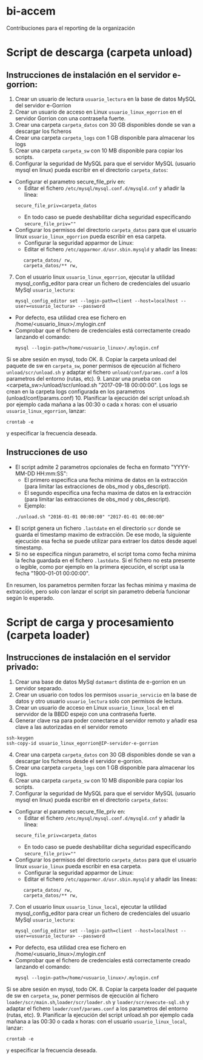 # bi-accem
Contribuciones para el reporting de la organización

# Script de descarga (carpeta unload)

## Instrucciones de instalación en el servidor e-gorrion:
1. Crear un usuario de lectura ```usuario_lectura``` en la base de datos MySQL del servidor e-Gorrion
2. Crear un usuario de acceso en Linux ```usuario_linux_egorrion``` en el servidor Gorrion con una contraseña fuerte.
3. Crear una carpeta ```carpeta_datos``` con 30 GB disponibles donde se van a descargar los ficheros
4. Crear una carpeta ```carpeta_logs``` con 1 GB disponible para almacenar los logs
5. Crear una carpeta ```carpeta_sw``` con 10 MB disponible para copiar los scripts.
6. Configurar la seguridad de MySQL para que el servidor MySQL (usuario mysql en linux) pueda escribir en el directorio ```carpeta_datos```:
- Configurar el parametro secure_file_priv en: 
  - Editar el fichero ```/etc/mysql/mysql.conf.d/mysqld.cnf``` y añadir la línea: 
  ```
  secure_file_priv=carpeta_datos
  ```
  - En todo caso se puede deshabilitar dicha seguridad especificando ```secure_file_priv=""```
- Configurar los permisos del directorio ```carpeta_datos``` para que el usuario linux ```usuario_linux_egorrion``` pueda escribir en esa carpeta.
  - Configurar la seguridad apparmor de Linux:
  - Editar el fichero ```/etc/apparmor.d/usr.sbin.mysqld``` y añadir las lineas:
  ```
     carpeta_datos/ rw,
     carpeta_datos/** rw,
     ```
7. Con el usuario linux ```usuario_linux_egorrion```, ejecutar la utilidad mysql_config_editor para crear un fichero de credenciales del usuario MySql ```usuario_lectura```:
    ```
    mysql_config_editor set --login-path=client --host=localhost --user=<usuario_lectura> --password
    ```
  - Por defecto, esa utilidad crea ese fichero en /home/<usuario_linux>/.mylogin.cnf
  - Comprobar que el fichero de credenciales está correctamente creado lanzando el comando:
    ```
    mysql --login-path=/home/<usuario_linux>/.mylogin.cnf
    ```
   Si se abre sesión en mysql, todo OK.
8. Copiar la carpeta unload del paquete de sw en ```carpeta_sw```, poner permisos de ejecución al fichero ```unload/scr/unload.sh``` y adaptar el fichero ```unload/conf/params.conf``` a los parametros del entorno (rutas, etc).
9. Lanzar una prueba con <carpeta_sw>/unload/scr/unload.sh "2017-09-18 00:00:00". Los logs se crean en la carpeta logs configurada en los parametros (unload/conf/params.conf)
10. Planificar la ejecución del script unload.sh por ejemplo cada mañana a las 00:30 o cada x horas: con el usuario ```usuario_linux_egorrion```, lanzar: 
```
crontab -e
```
y especificar la frecuencia deseada.

## Instrucciones de uso
- El script admite 2 parametros opcionales de fecha en formato "YYYY-MM-DD HH:mm:SS": 
  - El primero especifica una fecha minima de datos en la extracción (para limitar las extracciones de obs_mod y obs_descript).
  - El segundo especifica una fecha maxima de datos en la extracción (para limitar las extracciones de obs_mod y obs_descript).
  - Ejemplo: 
  ```
  ./unload.sh "2016-01-01 00:00:00" "2017-01-01 00:00:00"
  ```
- El script genera un fichero ```.lastdate``` en el directorio ```scr``` donde se guarda el timestamp maximo de extracción. De ese modo, la siguiente ejecución esa fecha se puede utilizar para extraer los datos desde aquel timestamp.
- Si no se especifica ningun parametro, el script toma como fecha minima la fecha guardada en el fichero ```.lastdate```. Si el fichero no esta presente o legible, como por ejemplo en la primera ejecución, el script usa la fecha "1900-01-01 00:00:00".

En resumen, los parametros permiten forzar las fechas minima y maxima de extracción, pero solo con lanzar el script sin parametro debería funcionar según lo esperado.

# Script de carga y procesamiento (carpeta loader)

## Instrucciones de instalación en el servidor privado:

1. Crear una base de datos MySql ```datamart``` distinta de e-gorrion en un servidor separado.
2. Crear un usuario con todos los permisos ```usuario_servicio``` en la base de datos y otro usuario ```usuario_lectura``` solo con permisos de lectura.
3. Crear un usuario de acceso en Linux ```usuario_linux_local``` en el servvidor de la BBDD espejo con una contraseña fuerte.
4. Generar clave rsa para poder conectarse al servidor remoto y añadir esa clave a las autorizadas en el servidor remoto
```
ssh-keygen
ssh-copy-id usuario_linux_egorrion@IP-servidor-e-gorrion
````
4. Crear una carpeta ```carpeta_datos``` con 30 GB disponibles donde se van a descargar los ficheros desde el servidor e-gorrion.
5. Crear una carpeta ```carpeta_logs``` con 1 GB disponible para almacenar los logs.
6. Crear una carpeta ```carpeta_sw``` con 10 MB disponible para copiar los scripts.
6. Configurar la seguridad de MySQL para que el servidor MySQL (usuario mysql en linux) pueda escribir en el directorio ```carpeta_datos```:
- Configurar el parametro secure_file_priv en: 
  - Editar el fichero ```/etc/mysql/mysql.conf.d/mysqld.cnf``` y añadir la línea: 
  ```
  secure_file_priv=carpeta_datos
  ```
  - En todo caso se puede deshabilitar dicha seguridad especificando ```secure_file_priv=""```
- Configurar los permisos del directorio ```carpeta_datos``` para que el usuario linux ```usuario_linux``` pueda escribir en esa carpeta.
  - Configurar la seguridad apparmor de Linux:
  - Editar el fichero ```/etc/apparmor.d/usr.sbin.mysqld``` y añadir las lineas:
  ```
     carpeta_datos/ rw,
     carpeta_datos/** rw,
     ```
7. Con el usuario linux ```usuario_linux_local```, ejecutar la utilidad mysql_config_editor para crear un fichero de credenciales del usuario MySql ```usuario_lectura```:
    ```
    mysql_config_editor set --login-path=client --host=localhost --user=<usuario_lectura> --password
    ```
  - Por defecto, esa utilidad crea ese fichero en /home/<usuario_linux>/.mylogin.cnf
  - Comprobar que el fichero de credenciales está correctamente creado lanzando el comando:
    ```
    mysql --login-path=/home/<usuario_linux>/.mylogin.cnf
    ```
   Si se abre sesión en mysql, todo OK. 
8. Copiar la carpeta loader del paquete de sw en ```carpeta_sw```, poner permisos de ejecución al fichero ```loader/scr/main.sh```,```loader/scr/loader.sh``` y ```loader/scr/execute-sql.sh``` y adaptar el fichero ```loader/conf/params.conf``` a los parametros del entorno (rutas, etc).
9. Planificar la ejecución del script unload.sh por ejemplo cada mañana a las 00:30 o cada x horas: con el usuario ```usuario_linux_local```, lanzar: 
```
crontab -e
```
y especificar la frecuencia deseada.

